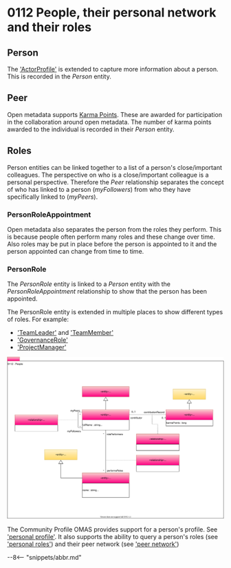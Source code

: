 <!-- SPDX-License-Identifier: CC-BY-4.0 -->
<!-- Copyright Contributors to the Egeria project. -->

# 0112 People, their personal network and their roles

## Person

The ['ActorProfile'](/egeriaproj/egeria-docs/site/docs/types/1/0110-Actors/#actors) is extended to capture more information about a person. This is recorded in the *Person* entity.

## Peer

Open metadata supports [Karma Points](/egeria-docs/concepts/karma-point). These are awarded for participation in the collaboration around open metadata. The number of karma points awarded to the individual is recorded in their *Person* entity.

## Roles

Person entities can be linked together to a list of a person's close/important colleagues. The perspective on who is a close/important colleague is a personal perspective. Therefore the *Peer* relationship separates the concept of who has linked to a person (*myFollowers*) from who they have specifically linked to (*myPeers*).

### PersonRoleAppointment

Open metadata also separates the person from the roles they perform. This is because people often perform many roles and these change over time. Also roles may be put in place before the person is appointed to it and the person appointed can change from time to time.

### PersonRole

The *PersonRole* entity is linked to a *Person* entity with the *PersonRoleAppointment* relationship to show that the person has been appointed.

The PersonRole entity is extended in multiple places to show different types of roles. For example:
- ['TeamLeader'](/egeria-docs/types/1/0115-Teams/#teamleader) and ['TeamMember'](/egeria-docs/types/1/0115-Teams/#teammember)
- ['GovernanceRole'](/egeria-docs/types/4/0445-Governance-Roles/#governancerole)
- ['ProjectManager'](/egeria-docs/types/1/0130-Projects)


![UML](0112-People.svg "Describing the profile for a person")


The Community Profile OMAS provides support for a person's profile. See ['personal profile'](/egeria-docs/concepts/personal-profile). It also supports the ability to query a person's roles (see ['personal roles'](/egeria-docs/concepts/personal-roles)) and their peer network (see ['peer network'](/egeria-docs/concepts/peer-network))


--8<-- "snippets/abbr.md"
